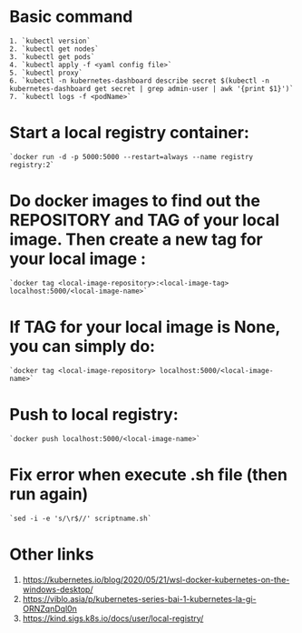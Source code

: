 # Basic command
    1. `kubectl version`
    2. `kubectl get nodes`
    3. `kubectl get pods`
    4. `kubectl apply -f <yaml config file>`
    5. `kubectl proxy`
    6. `kubectl -n kubernetes-dashboard describe secret $(kubectl -n kubernetes-dashboard get secret | grep admin-user | awk '{print $1}')`
    7. `kubectl logs -f <podName>`
    
# Start a local registry container:
    `docker run -d -p 5000:5000 --restart=always --name registry registry:2`

# Do docker images to find out the REPOSITORY and TAG of your local image. Then create a new tag for your local image :
    `docker tag <local-image-repository>:<local-image-tag> localhost:5000/<local-image-name>`

# If TAG for your local image is None, you can simply do:
    `docker tag <local-image-repository> localhost:5000/<local-image-name>`

# Push to local registry:
    `docker push localhost:5000/<local-image-name>`
    
# Fix error when execute .sh file (then run again)
    `sed -i -e 's/\r$//' scriptname.sh`
    
# Other links
1. https://kubernetes.io/blog/2020/05/21/wsl-docker-kubernetes-on-the-windows-desktop/
2. https://viblo.asia/p/kubernetes-series-bai-1-kubernetes-la-gi-ORNZqnDql0n
3. https://kind.sigs.k8s.io/docs/user/local-registry/